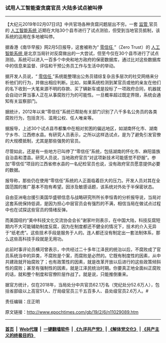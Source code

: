 ### 试用人工智能查贪腐官员 大陆多试点被叫停
------------------------

<p>
 【大纪元2019年02月07日讯】中共官场各种贪腐问题层出不穷。一套
 <a href="http://www.epochtimes.com/gb/tag/%E7%9B%91%E7%AE%A1.html">
  监管
 </a>
 官员的
 <a href="http://www.epochtimes.com/gb/tag/%E4%BA%BA%E5%B7%A5%E6%99%BA%E8%83%BD%E7%B3%BB%E7%BB%9F.html">
  人工智能系统
 </a>
 近期在大陆30个县市进行了试点测验，但受到当地官员抵制，该系统的运用在多地被叫停。
</p>
<p>
 据香港《南华早报》网2月5日报导，这套被称为“
 <a href="http://www.epochtimes.com/gb/tag/%E9%9B%B6%E4%BF%A1%E4%BB%BB.html">
  零信任
 </a>
 ”（Zero Trust）的
 <a href="http://www.epochtimes.com/gb/tag/%E4%BA%BA%E5%B7%A5%E6%99%BA%E8%83%BD%E7%B3%BB%E7%BB%9F.html">
  人工智能系统
 </a>
 是北京当局针对反腐做出的一大尝试，但至今仅在30个县市进行了试点测验。系统可以进入一百多个中央和地方政府的保密数据库，通过比对这些数据库中的信息来监督、评估和干预公务员工作与生活中的举动。
</p>
<p>
 据开发人员说，“
 <a href="http://www.epochtimes.com/gb/tag/%E9%9B%B6%E4%BF%A1%E4%BB%BB.html">
  零信任
 </a>
 ”系统能整理出公务员错综复杂且多层次的社交网络来分析他们的行为，并做出相应判断。比如，如果系统检测到某官员或他的亲友在他们的名下收到一大笔来源不明的存款、买了辆新车或是投标了一项政府合同，机器就会自动计算当事人正在从事腐败行为的可能性。一旦概率超过既定界限，系统会通知有关监察部门。
</p>
<p>
 据统计，2012年以来“零信任”系统已帮助有关部门识别了八千多名公务员的各类腐败行为，包括贪污、滥用公权、任人唯亲等。
</p>
<p>
 据报导，上述30个试点县市都集中在相对贫困的偏远地区，如湖南怀化市、湖南宁乡市、江西修水县。有研究人员表示，之所以这样选试点，是为了避免引发官僚的大规模抵制，尤其是那些强势的官员。
</p>
<p>
 尽管如此，还是有一些地方已叫停了“零信任”系统，包括湖南的怀化市、麻阳苗族自治县和澧县。研究人员说，当地政府官员“对这项新技术可能感觉不舒服”。参加“零信任”项目的江西省修水县的一名纪检官员也说，没有政府官员愿意提供必要的数据。
</p>
<p>
 报导称，那些仍在使用“零信任”系统的人正面临着巨大的压力。开发人员对其在全国范围的推广基本不抱有希望。因涉及敏感话题，该系统对外处于半保密状态。
</p>
<p>
 自由亚洲电台援引美国华盛顿信息与战略研究所所长李恒青的分析报导说，当局对这套系统保持低调，是因为担心中层官员会有强烈的不满，相信当局在做试点过程中也在试探这些官员的情绪反弹。
</p>
<p>
 而美国纽约“美中科技文化交流协会会长”谢家叶则表示，在中国大陆，科技反腐短期内不大可能辅助制度反腐，因为在制度都还不健全的情况下，技术的介入无异于“纸老虎”。这些技术手段是服务于人的。连人都还没有制定出一套法制体系，那么这些高科技手段就是无用功。
</p>
<p>
 此前时事评论员横河曾表示，中共经过二十多年江泽民的统治以后，不腐败成了官员系统当中的异类，不腐败是个案，而腐败是必然的。它既有制度性的因素，从中共建政就开始腐败了；也有政策性的因素，就是改革开放以后进行的这些政策倾斜性的腐败；甚至有强制性的因素，就是江泽民统治时期。你要真正地全面纠正腐败的话，就和整个制度和官僚阶层作战了。就是说，只能推倒重来。
</p>
<p>
 据官方统计，仅在2018年，当局处分中共官员62.1万名（党纪处分52.6万人），包括省部级以上高官51人、厅局级官员三千五百多人、县处级官员2.6万人。#
</p>
<p>
 责任编辑：庄正明
</p>

原文链接：http://www.epochtimes.com/gb/19/2/6/n11029089.htm


------------------------
#### [首页](https://github.com/gfw-breaker/banned-news/blob/master/README.md) &nbsp;|&nbsp; [Web代理](https://github.com/labour-camp/helloworld) &nbsp;|&nbsp; [一键翻墙软件](https://github.com/gfw-breaker/nogfw/blob/master/README.md) &nbsp;| [《九评共产党》](https://github.com/gfw-breaker/9ping.md/blob/master/README.md#九评之一评共产党是什么) | [《解体党文化》](https://github.com/gfw-breaker/jtdwh.md/blob/master/README.md) | [《共产主义的终极目的》](https://github.com/gfw-breaker/gczydzjmd.md/blob/master/README.md)

